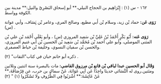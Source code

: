 ١٦٢ - س (١) : إِبْرَاهِيم بن الحجاج النيلي،** أبو إسحاق البَصْرِيّ والنيل:** مدينة بين الكوفة وواسط.

**رَوَى عَن:** حماد بْن زيد، وسلام بْن أَبي مطيع، وصالح المري، وعامر بْن يَِسَاف، وأبي عوانة (س) .

**رَوَى عَنه:** أَبُو بَكْرٍ أَحْمَدُ بْنُ عَلِيِّ بْن سَعِيد المروزي (س) ، وأبو يَعْلَى أَحْمَد بْن علي بْن المثنى الموصلي، وأبو علي أحمد بْن مُحَمَّد بْن سَعِيد بْن الحسين بْن أَبي غنيم المروزي، والحسن بْن سفيان النسوي، وخليفة بْن خياط العصفري.

ذكره أبو حاتم حبان في كتاب"التقات" (٢) .

**وَقَال أبو الحسين عبدا لباقي بْن قانع بْن مرزوق القاضي:** مات بالبصرة سنة اثنتين وثلاثين ومئتين.روى له النَّسَائي حديثا واحِدًا عَن أَبِي عَوَانَةَ، عَنْ سماك بن حرب، غن قِرْصَافَةَ،** عَنْ عَائِشَةَ:** اشْرَبُوا فِي الظُّرُوفِ ولا تَسْكَرُوا (١) " (٢)